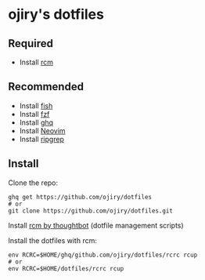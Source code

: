 # ojiry's dotfiles

## Required

* Install [rcm](https://github.com/thoughtbot/rcm)

## Recommended

* Install [fish](https://github.com/fish-shell/fish-shell)
* Install [fzf](https://github.com/junegunn/fzf)
* Install [ghq](https://github.com/motemen/ghq)
* Install [Neovim](https://github.com/neovim/neovim)
* Install [ripgrep](https://github.com/BurntSushi/ripgrep)

## Install

Clone the repo:

```
ghq get https://github.com/ojiry/dotfiles
# or
git clone https://github.com/ojiry/dotfiles.git
```

Install [rcm by thoughtbot](https://github.com/thoughtbot/rcm) (dotfile management scripts)

Install the dotfiles with rcm:

```
env RCRC=$HOME/ghq/github.com/ojiry/dotfiles/rcrc rcup
# or
env RCRC=$HOME/dotfiles/rcrc rcup
```
